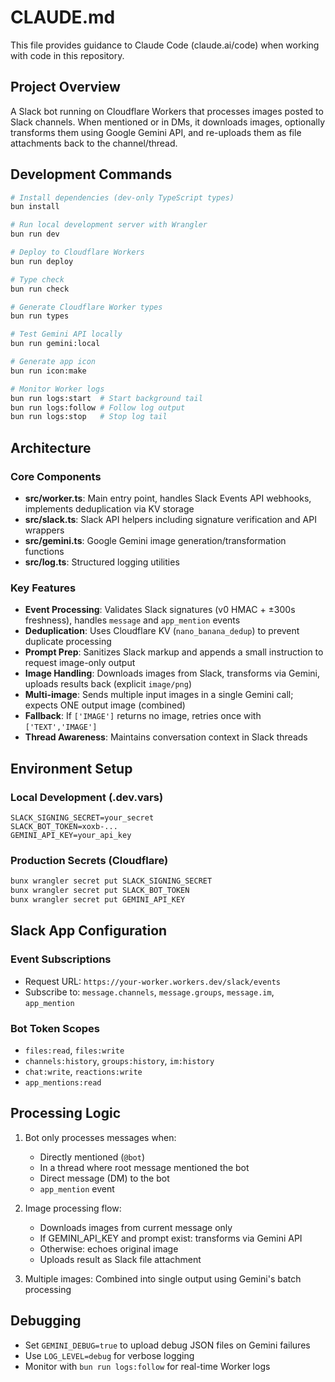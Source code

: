 # CLAUDE.md

This file provides guidance to Claude Code (claude.ai/code) when working with code in this repository.

## Project Overview

A Slack bot running on Cloudflare Workers that processes images posted to Slack channels. When mentioned or in DMs, it downloads images, optionally transforms them using Google Gemini API, and re-uploads them as file attachments back to the channel/thread.

## Development Commands

```bash
# Install dependencies (dev-only TypeScript types)
bun install

# Run local development server with Wrangler
bun run dev

# Deploy to Cloudflare Workers
bun run deploy

# Type check
bun run check

# Generate Cloudflare Worker types
bun run types

# Test Gemini API locally
bun run gemini:local

# Generate app icon
bun run icon:make

# Monitor Worker logs
bun run logs:start  # Start background tail
bun run logs:follow # Follow log output
bun run logs:stop   # Stop log tail
```

## Architecture

### Core Components
- **src/worker.ts**: Main entry point, handles Slack Events API webhooks, implements deduplication via KV storage
- **src/slack.ts**: Slack API helpers including signature verification and API wrappers
- **src/gemini.ts**: Google Gemini image generation/transformation functions
- **src/log.ts**: Structured logging utilities

### Key Features
- **Event Processing**: Validates Slack signatures (v0 HMAC + ±300s freshness), handles `message` and `app_mention` events
- **Deduplication**: Uses Cloudflare KV (`nano_banana_dedup`) to prevent duplicate processing
- **Prompt Prep**: Sanitizes Slack markup and appends a small instruction to request image-only output
- **Image Handling**: Downloads images from Slack, transforms via Gemini, uploads results back (explicit `image/png`)
- **Multi-image**: Sends multiple input images in a single Gemini call; expects ONE output image (combined)
- **Fallback**: If `['IMAGE']` returns no image, retries once with `['TEXT','IMAGE']`
- **Thread Awareness**: Maintains conversation context in Slack threads

## Environment Setup

### Local Development (.dev.vars)
```
SLACK_SIGNING_SECRET=your_secret
SLACK_BOT_TOKEN=xoxb-...
GEMINI_API_KEY=your_api_key
```

### Production Secrets (Cloudflare)
```bash
bunx wrangler secret put SLACK_SIGNING_SECRET
bunx wrangler secret put SLACK_BOT_TOKEN
bunx wrangler secret put GEMINI_API_KEY
```

## Slack App Configuration

### Event Subscriptions
- Request URL: `https://your-worker.workers.dev/slack/events`
- Subscribe to: `message.channels`, `message.groups`, `message.im`, `app_mention`

### Bot Token Scopes
- `files:read`, `files:write`
- `channels:history`, `groups:history`, `im:history`
- `chat:write`, `reactions:write`
- `app_mentions:read`

## Processing Logic

1. Bot only processes messages when:
   - Directly mentioned (`@bot`)
   - In a thread where root message mentioned the bot
   - Direct message (DM) to the bot
   - `app_mention` event

2. Image processing flow:
   - Downloads images from current message only
   - If GEMINI_API_KEY and prompt exist: transforms via Gemini API
   - Otherwise: echoes original image
   - Uploads result as Slack file attachment

3. Multiple images: Combined into single output using Gemini's batch processing

## Debugging

- Set `GEMINI_DEBUG=true` to upload debug JSON files on Gemini failures
- Use `LOG_LEVEL=debug` for verbose logging
- Monitor with `bun run logs:follow` for real-time Worker logs
